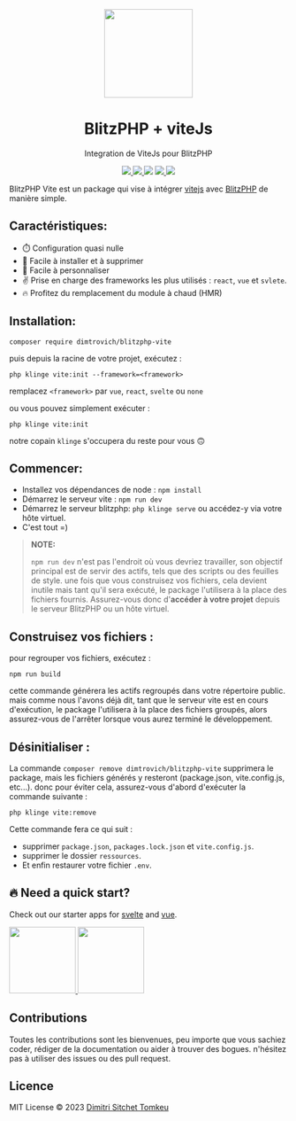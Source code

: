 <div align="center">
	<img width="160px" src="src/logo.png">
  	<h1>BlitzPHP + viteJs</h1>
  	<p>Integration de ViteJs pour BlitzPHP</p>
	<p>
		<a href="https://github.com/dimtrovich/blitzphp-vite/releases">
			<img src="https://custom-icon-badges.herokuapp.com/github/v/release/dimtrovich/blitzphp-vite?logo=tag">
		</a>
		<a href="https://github.com/vitejs/awesome-vite#blitzphp">
<img src="https://awesome.re/mentioned-badge.svg">
</a>
<img src="https://custom-icon-badges.herokuapp.com/packagist/stars/dimtrovich/blitzphp-vite?logo=star">
		<a href="https://packagist.org/packages/dimtrovich/blitzphp-vite">
			<img src="https://badges.hiptest.com:/packagist/dt/dimtrovich/blitzphp-vite?color=%23c700ff&logo=packagist&logoColor=%23c700ff">
		</a>
		<a href="LICENSE">
			<img src="https://custom-icon-badges.herokuapp.com/packagist/l/dimtrovich/blitzphp-vite?logo=law">
		</a>
	</p>
</div>

BlitzPHP Vite est un package qui vise à intégrer [vitejs](https://vitejs.dev/) avec [BlitzPHP](http://blitz-php.byethost14.com/) de manière simple.

## Caractéristiques:
  - ⏱️ Configuration quasi nulle
  - 🧩 Facile à installer et à supprimer
  - 🔨 Facile à personnaliser
  - ✌️ Prise en charge des frameworks les plus utilisés : `react`, `vue` et `svlete`.
  - 🔥 Profitez du remplacement du module à chaud (HMR) 
## Installation:

```
composer require dimtrovich/blitzphp-vite
```

puis depuis la racine de votre projet, exécutez :

```
php klinge vite:init --framework=<framework>
```

remplacez `<framework>` par `vue`, `react`, `svelte` ou `none`

ou vous pouvez simplement exécuter :

```
php klinge vite:init
```

notre copain `klinge` s'occupera du reste pour vous 🙃

## Commencer:
- Installez vos dépendances de node : `npm install`
- Démarrez le serveur vite : `npm run dev`
- Démarrez le serveur blitzphp: `php klinge serve` ou accédez-y via votre hôte virtuel.
- C'est tout =)

> **NOTE:**
> 
> `npm run dev` n'est pas l'endroit où vous devriez travailler, son objectif principal est de servir des actifs, tels que des scripts ou des feuilles de style.
> une fois que vous construisez vos fichiers, cela devient inutile
> mais tant qu'il sera exécuté, le package l'utilisera à la place des fichiers fournis.
> Assurez-vous donc d'**accéder à votre projet** depuis le serveur BlitzPHP ou un hôte virtuel.

## Construisez vos fichiers :

pour regrouper vos fichiers, exécutez : 
```
npm run build
```
cette commande générera les actifs regroupés dans votre répertoire public.
mais comme nous l'avons déjà dit, tant que le serveur vite est en cours d'exécution, le package l'utilisera à la place des fichiers groupés, alors assurez-vous de l'arrêter lorsque vous aurez terminé le développement.

## Désinitialiser :

La commande `composer remove dimtrovich/blitzphp-vite` supprimera le package, mais les fichiers générés y resteront (package.json, vite.config.js, etc...).
donc pour éviter cela, assurez-vous d'abord d'exécuter la commande suivante :

```
php klinge vite:remove
```
Cette commande fera ce qui suit :
- supprimer `package.json`, `packages.lock.json` et `vite.config.js`.
- supprimer le dossier `ressources`.
- Et enfin restaurer votre fichier `.env`.

## 🔥 Need a quick start?
Check out our starter apps for [svelte](https://github.com/dimtrovich/ci-svelte-appstarter) and [vue](https://github.com/dimtrovich/ci-vue-appstarter).

<a href="https://github.com/dimtrovich/ci-svelte-appstarter">
	<img width="120px" src="https://github.com/dimtrovich/ci-svelte-appstarter/raw/master/ci-svelte.webp">
</a>
<a href="https://github.com/dimtrovich/ci-vue-appstarter">
	<img width="120px" src="https://github.com/dimtrovich/ci-vue-appstarter/raw/master/ci-vue.webp">
</a> 

## Contributions
Toutes les contributions sont les bienvenues, peu importe que vous sachiez coder, rédiger de la documentation ou aider à trouver des bogues.
n'hésitez pas à utiliser des issues ou des pull request.

## Licence

MIT License &copy; 2023 [Dimitri Sitchet Tomkeu](https://github.com/dimtrovich)
